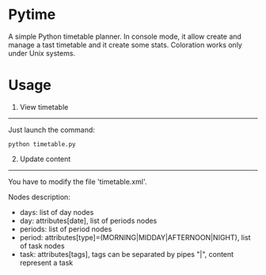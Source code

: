 Pytime
======

A simple Python timetable planner. In console mode, it allow create and manage a tast timetable and it create some stats. Coloration works only under Unix systems.

Usage
======

1) View timetable
-----
Just launch the command:

    python timetable.py

2) Update content
-----
You have to modify the file 'timetable.xml'.

Nodes description:

- days: list of day nodes
- day: attributes[date], list of periods nodes
- periods: list of period nodes
- period: attributes[type]=(MORNING|MIDDAY|AFTERNOON|NIGHT), list of task nodes
- task: attributes[tags], tags can be separated by pipes "|", content represent a task
